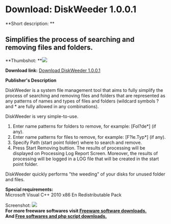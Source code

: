 # Download: DiskWeeder 1.0.0.1

**Short description: **

## Simplifies the process of searching and removing files and folders.

  
**Thumbshot: **![](http://www.freewarefiles.com/screenshot/diskweeder_md.jpg)   
  
**Download link:** [Download DiskWeeder 1.0.0.1](http://freesoftwares.boysofts.com/DiskWeeder_program_90541.html)  
  

**Publisher's Description**  
  

DiskWeeder is a system file management tool that aims to fully simplify the
process of searching and removing files and folders that are represented as
any patterns of names and types of files and folders (wildcard symbols ? and *
are fully allowed in any combinations).

DiskWeeder is very simple-to-use.

  1. Enter name patterns for folders to remove, for example: [Fol?de*] (if any). 
  2. Enter name patterns for files to remove, for example: [F?le.Typ*] (if any). 
  3. Specify Path (start point folder) where to search and remove. 
  4. Press Start Removing buttion. 
The results of processing will be displayed on Processing Log Report Screen.
Moreover, the results of processing will be logged in a LOG file that will be
created in the start point folder.

DiskWeeder quickly performs "the weeding" of your disks for unused folder and
files.

**Special requirements:**  
Microsoft Visual C++ 2010 x86 En Redistributable Pack

  
  
Screenshot: ![](http://www.freewarefiles.com/screenshot/diskweeder.jpg)  
**For more freeware softwares visit [Freeware software downloads.](http://freesoftwares.boysofts.com/)**   
**And [Free softwares and php script downloads.](http://www.boysofts.com/)**

